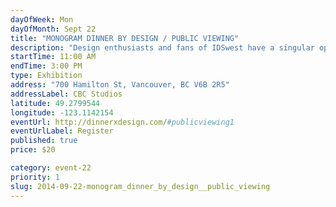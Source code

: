 ```yaml
---
dayOfWeek: Mon
dayOfMonth: Sept 22
title: "MONOGRAM DINNER BY DESIGN / PUBLIC VIEWING"
description: "Design enthusiasts and fans of IDSwest have a singular opportunity to come and experience Monogram Dinner by Design, admire the tablescapes, spot their next personal inspiration and enjoy an inspiring atmosphere."
startTime: 11:00 AM
endTime: 3:00 PM
type: Exhibition
address: "700 Hamilton St, Vancouver, BC V6B 2R5"
addressLabel: CBC Studios
latitude: 49.2799544
longitude: -123.1142154
eventUrl: http://dinnerxdesign.com/#publicviewing1
eventUrlLabel: Register
published: true
price: $20

category: event-22
priority: 1
slug: 2014-09-22-monogram_dinner_by_design__public_viewing
---
```

